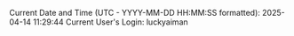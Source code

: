 Current Date and Time (UTC - YYYY-MM-DD HH:MM:SS formatted): 2025-04-14 11:29:44
Current User's Login: luckyaiman
